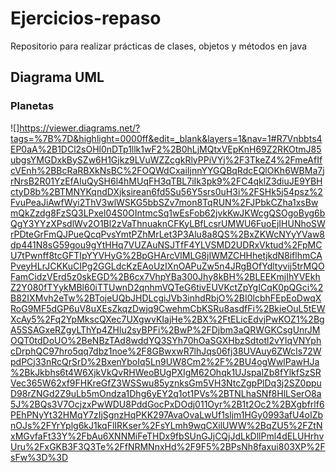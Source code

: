 # Ejercicios-repaso
Repositorio para realizar prácticas de clases, objetos y métodos en java
## Diagrama UML
### Planetas 
![]https://viewer.diagrams.net/?tags=%7B%7D&highlight=0000ff&edit=_blank&layers=1&nav=1#R7Vnbbts4EP0aA%2B1DCl2sOHl0nDTp1llk1wF2%2B0hLjMQtxVEpKnH69Z2RKOtmJ85ubgsYMGDxkBySZw6H1Gjkz9LVuWZZcgkRlyPPiVYj%2F3TkeZ4%2FmeAfIfcVEnh%2BBcRaRBXkNsBC%2FOQWdCxaiIjnnYYGQBqRdcEQlOKh6WBMa7jrNrsB2R01YzEfAIuQySH6l4hMUqFH3qTBL7iIk3pk9%2FC4qklZ3diuJE9YBHctyD8b%2BTMNYKqndDXjksirean6fd5Su56Y5srs0uH3i%2FSHk5j54psz%2FvuPeaJiAwfWyi2ThV3wlWSKG5bbSZv7mon8TqRUN%2FJPbkCZha1xsBwmQkZzdg8FzSQ3LPxel04S0OIntmcSq1wEsFob62jvkKwJKWcgQSOgoByg6bQgY3YYzXPsdlWv2O1Bl2zVaThnuaknCFKyLBfLcsrUMWU6FuoEjIHUNhoSWrPDteGrFmQJPueQcqPvsYmtPZhMrLet3P3Alu8a8QS%2BxZKWcNYyYVaw8dp441N8sG59gou9gYtHHq7VUZAuNSJTfF4YLVSMD2UDRxVktud%2FpMCU7tPwnff8tcGFTIpYYVHyG%2BpGHArcVlMLG8jIWMZCHHhetjkdN8iflhmCAPveyHLrJCKKuCIPg2GGLdcKzEAoUzIXnOAPuZw5n4JRgBOfYdltyvij5trMQOFamCidzVErd5z0skEGD%2B6cx7VhpYBa300Jhy8kBH%2BLEEKmjIhYVEkhZ2Y080fTYykMBl60iTTUwnD2qnhmVQTeG6tivEUVKctZpYgICqK0pQGci%2B82IXMvh2eTw%2BTojeUQbJHDLcgiJVb3inhdRbjO%2BI0lcbhFEpEoDwqXRoG9MF5dGP6uV8uXEsZkqzDwjq9CwehmCbKSRu8asdfFi%2BkieOuL5tEWXcAy5%2Fq2YpMkscQXec7UXgwvKIajHe%2BX%2FtELicEdvjPwKOZ1%2BgA5SSAGxeRZgyLThYp4ZHlu2syBPFi%2BwP%2FDjbm3aQRWGKCsgUnrJMOQT0tdDoUO%2BeNBzTAd8wddYQ3SYh70hOaSGXHbzSdtotl2vYIqVNYphcDrphQC97hro5qq7dbz1noe%2F8GBwxwR7lhJqs06fj38UVAuy6ZWcIs72WpdPCj33nRcQrSrD%2BxenYboIq5Ln9UW8Cm2%2F%2BU4ogWwlPawHJa%2BkJkbhs6t4W6XjkVkQvRHWeoBUgPXIgM62Ohqk1UJspalZb8fYlkfSzSRVec365W62xf9FHKreGfZ3WSSwu85yznksGm5VH3NtcZgpPlDq3j2SZ0ppuD98rZNGd2Z9uLb5mOndza1Dhg6yEY2q1ot1PVs%2BTNLhaSNf8HlLSerO8a5J%2BQs3V7OcjzxPwWDU8PddGocPxDOdj011Oyr%2B1t2Oc2%2BXgbfrlf6PEhPNyYt32HMqY7zIjSgnzHqPKK297AvaOvaLwUf1sljm1HGy0993afU4oIZbnOJs%2FYrYplg6kJ1kqFlIRKser%2FsYLmh9wqCXilUWW%2BqZU5%2FZtNxMGvfaFt33Y%2FbAu6XNNMiFeTHDx9fbSUnGJjCQjJdLkDllPml4dELUHrhvUru%2FxGKB3F3Q3Te%2FfNRMNnxHd%2F9F5%2BPsNh8faxui803XP%2FsFw%3D%3D


